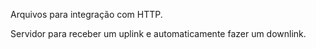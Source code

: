 Arquivos para integração com HTTP.

Servidor para receber um uplink e automaticamente fazer um downlink.
